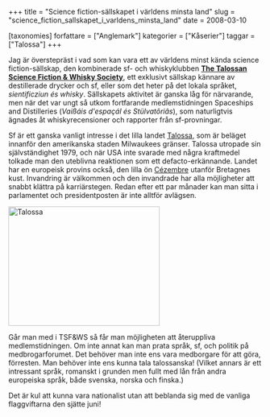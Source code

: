 +++
title = "Science fiction-sällskapet i världens minsta land"
slug = "science_fiction_sallskapet_i_varldens_minsta_land"
date = 2008-03-10

[taxonomies]
forfattare = ["Anglemark"]
kategorier = ["Kåserier"]
taggar = ["Talossa"]
+++

Jag är överstepräst i vad som kan vara ett av världens minst kända science fiction-sällskap, den kombinerade sf- och whiskyklubben <a href="http://web.telia.com/~u18120780/TSFWS/" title="TSF&amp;WS"><strong>The Talossan Science Fiction &amp; Whisky Society</strong></a>, ett exklusivt sällskap kännare av destillerade drycker och sf, eller som det heter på det lokala språket, <em>sientificziun és whisky</em>. Sällskapets aktivitet är ganska låg för närvarande, men när det var ungt så utkom fortfarande medlemstidningen Spaceships and Distilleries (<em>Vaißáis d'espaçál és Stülvatôriâs</em>), som naturligtvis ägnades åt whiskyrecensioner och rapporter från sf-provningar.

Sf är ett ganska vanligt intresse i det lilla landet <a href="http://www.talossa.com/" title="Talossa">Talossa</a>, som är beläget innanför den amerikanska staden Milwaukees gränser. Talossa utropade sin självständighet 1979, och när USA inte svarade med några kraftmedel tolkade man den uteblivna reaktionen som ett defacto-erkännande. Landet har en europeisk provins också, den lilla ön <a href="http://www.cezembre.org/cez/index.htm" title="Cézembre">Cézembre</a> utanför Bretagnes kust. Invandring är välkommen och den invandrade har alla möjligheter att snabbt klättra på karriärstegen. Redan efter ett par månader kan man sitta i parlamentet och presidentposten är inte alltför avlägsen.

<img src="http://www.talossa.com/typo3temp/pics/45bd38ade0.jpg" alt="Talossa" align="absmiddle" height="237" width="300" />

Går man med i TSF&amp;WS så får man möjligheten att återuppliva medlemstidningen. Om inte annat kan man prata språk, sf, och politik på medbrogarforumet. Det behöver man inte ens vara medborgare för att göra, förresten. Man behöver inte ens kunna tala talossanska! (Vilket annars är ett intressant språk, romanskt i grunden men fullt med lån från andra europeiska språk, både svenska, norska och finska.)

Det är kul att kunna vara nationalist utan att beblanda sig med de vanliga flaggviftarna den sjätte juni!

